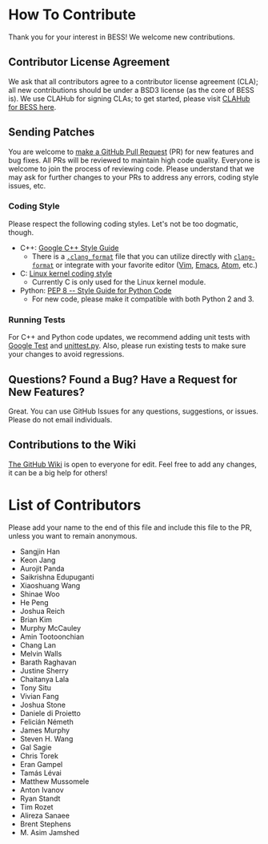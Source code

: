 # How To Contribute
Thank you for your interest in BESS!  We welcome new contributions.

## Contributor License Agreement
We ask that all contributors agree to a contributor license agreement (CLA); all new contributions should be under a BSD3 license (as the core of BESS is).  We use CLAHub for signing CLAs; to get started, please visit [CLAHub for BESS here](https://www.clahub.com/agreements/NetSys/bess).

## Sending Patches
You are welcome to [make a GitHub Pull Request](https://github.com/NetSys/bess/pulls) (PR) for new features and bug fixes.  All PRs will be reviewed to maintain high code quality. Everyone is welcome to join the process of reviewing code. Please understand that we may ask for further changes to your PRs to address any errors, coding style issues, etc.

### Coding Style
Please respect the following coding styles. Let's not be too dogmatic, though.

* C++: [Google C++ Style Guide](https://google.github.io/styleguide/cppguide.html)
  * There is a [`.clang_format`](https://github.com/NetSys/bess/blob/master/core/.clang-format) file that you can utilize directly with [`clang-format`](https://clang.llvm.org/docs/ClangFormat.html) or integrate with your favorite editor ([Vim](https://github.com/rhysd/vim-clang-format), [Emacs](https://llvm.org/svn/llvm-project/cfe/trunk/tools/clang-format/clang-format.el), [Atom](https://atom.io/packages/clang-format), etc.)
* C: [Linux kernel coding style](https://github.com/torvalds/linux/blob/master/Documentation/process/coding-style.rst)
  * Currently C is only used for the Linux kernel module.
* Python: [PEP 8 -- Style Guide for Python Code](https://www.python.org/dev/peps/pep-0008/)
  * For new code, please make it compatible with both Python 2 and 3.

### Running Tests
For C++ and Python code updates, we recommend adding unit tests with [Google Test](https://github.com/google/googletest) and [unittest.py](https://docs.python.org/2/library/unittest.html). Also, please run existing tests to make sure your changes to avoid regressions.

## Questions? Found a Bug? Have a Request for New Features?
Great. You can use GitHub Issues for any questions, suggestions, or issues. Please do not email individuals.

## Contributions to the Wiki
[The GitHub Wiki](https://github.com/NetSys/bess/wiki) is open to everyone for edit. Feel free to add any changes, it can be a big help for others!

# List of Contributors
Please add your name to the end of this file and include this file to the PR, unless you want to remain anonymous.

* Sangjin Han
* Keon Jang
* Aurojit Panda
* Saikrishna Edupuganti
* Xiaoshuang Wang
* Shinae Woo
* He Peng
* Joshua Reich
* Brian Kim
* Murphy McCauley
* Amin Tootoonchian
* Chang Lan
* Melvin Walls
* Barath Raghavan
* Justine Sherry
* Chaitanya Lala
* Tony Situ
* Vivian Fang
* Joshua Stone
* Daniele di Proietto
* Felicián Németh
* James Murphy
* Steven H. Wang
* Gal Sagie
* Chris Torek
* Eran Gampel
* Tamás Lévai
* Matthew Mussomele
* Anton Ivanov
* Ryan Standt
* Tim Rozet
* Alireza Sanaee
* Brent Stephens
* M. Asim Jamshed

